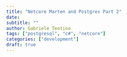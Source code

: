 ```yaml
---
title: "Netcore Marten and Postgres Part 2"
date: 
subtitle: ""
author: Gabriele Teotino
tags: ["postgresql", "c#", "netcore"]
categories: ["development"]
draft: true
---
```

